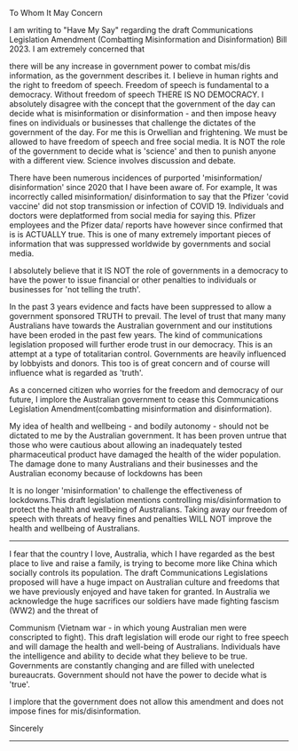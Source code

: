 To Whom It May Concern

I am writing to "Have My Say" regarding the draft Communications Legislation Amendment
(Combatting Misinformation and Disinformation) Bill 2023. I am extremely concerned that

there will be any increase in government power to combat mis/dis information, as the government
describes it. I believe in human rights and the right to freedom of speech. Freedom of speech is
fundamental to a democracy. Without freedom of speech THERE IS NO DEMOCRACY. I absolutely
disagree with the concept that the government of the day can decide what is misinformation or
disinformation - and then impose heavy fines on individuals or businesses that challenge the dictates
of the government of the day. For me this is Orwellian and frightening. We must be allowed to have
freedom of speech and free social media. It is NOT the role of the government to decide what is
'science' and then to punish anyone with a different view. Science involves discussion and debate.

There have been numerous incidences of purported 'misinformation/ disinformation' since 2020
that I have been aware of. For example, It was incorrectly called misinformation/ disinformation to
say that the Pfizer 'covid vaccine' did not stop transmission or infection of COVID 19. Individuals and
doctors were deplatformed from social media for saying this. Pfizer employees and the Pfizer data/
reports have however since confirmed that is is ACTUALLY true. This is one of many extremely
important pieces of information that was suppressed worldwide by governments and social media.

I absolutely believe that it IS NOT the role of governments in a democracy to have the power to issue
financial or other penalties to individuals or businesses for 'not telling the truth'.

In the past 3 years evidence and facts have been suppressed to allow a government sponsored
TRUTH to prevail. The level of trust that many many Australians have towards the Australian
government and our institutions have been eroded in the past few years. The kind of
communications legislation proposed will further erode trust in our democracy. This is an attempt at
a type of totalitarian control. Governments are heavily influenced by lobbyists and donors. This too
is of great concern and of course will influence what is regarded as 'truth'.

As a concerned citizen who worries for the freedom and democracy of our future, I implore the
Australian government to cease this Communications Legislation Amendment(combatting
misinformation and disinformation).

My idea of health and wellbeing - and bodily autonomy - should not be dictated to me by the
Australian government. It has been proven untrue that those who were cautious about allowing an
inadequately tested pharmaceutical product have damaged the health of the wider population. The
damage done to many Australians and their businesses and the Australian economy because of
lockdowns has been

It is no longer 'misinformation' to challenge the effectiveness of lockdowns.This draft legislation
mentions controlling mis/disinformation to protect the health and wellbeing of Australians. Taking
away our freedom of speech with threats of heavy fines and penalties WILL NOT improve the health
and wellbeing of Australians.


-----

I fear that the country I love, Australia, which I have regarded as the best place to live and raise a
family, is trying to become more like China which socially controls its population. The draft
Communications Legislations proposed will have a huge impact on Australian culture and freedoms
that we have previously enjoyed and have taken for granted. In Australia we acknowledge the huge
sacrifices our soldiers have made fighting fascism (WW2) and the threat of

Communism (Vietnam war - in which young Australian men were conscripted to fight). This draft
legislation will erode our right to free speech and will damage the health and well-being of
Australians. Individuals have the intelligence and ability to decide what they believe to be true.
Governments are constantly changing and are filled with unelected bureaucrats. Government should
not have the power to decide what is 'true'.

I implore that the government does not allow this amendment and does not impose fines for
mis/disinformation.

Sincerely


-----


